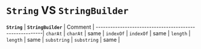 # `String` VS `StringBuilder`
 **`String`** 	| **`StringBuilder`**	| Comment	|
--------------------------------------------------------|
`charAt`	| `charAt`	      	| same		|
`indexOf`	| `indexOf`	      	| same		|
`length`	| `length`	      	| same		|
`substring`	| `substring`	      	| same		|

